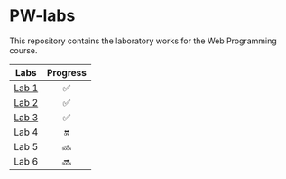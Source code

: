 # PW-labs

This repository contains the laboratory works for the Web Programming course.

| Labs          | Progress                 |
| :---:         | :---:                    |
| [Lab 1](Lab1) | :white_check_mark:       |
| [Lab 2](Lab2) | :white_check_mark:       |
| [Lab 3](Lab3) | :white_check_mark:       |
| Lab 4         | :on:                     |
| Lab 5         | :soon:                   |
| Lab 6         | :soon:                   |